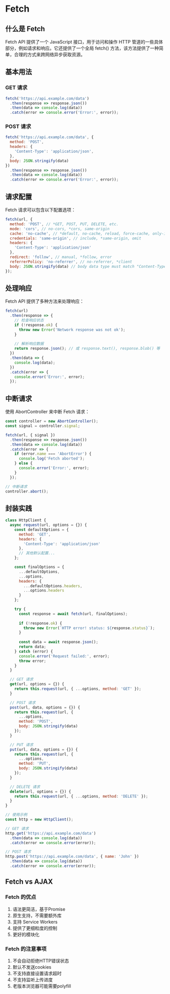 # Fetch

## 什么是 Fetch

Fetch API 提供了一个 JavaScript 接口，用于访问和操作 HTTP 管道的一些具体部分，例如请求和响应。它还提供了一个全局 fetch() 方法，该方法提供了一种简单，合理的方式来跨网络异步获取资源。

## 基本用法

### GET 请求

```js
fetch('https://api.example.com/data')
  .then(response => response.json())
  .then(data => console.log(data))
  .catch(error => console.error('Error:', error));
```

### POST 请求

```js
fetch('https://api.example.com/data', {
  method: 'POST',
  headers: {
    'Content-Type': 'application/json',
  },
  body: JSON.stringify(data)
})
  .then(response => response.json())
  .then(data => console.log(data))
  .catch(error => console.error('Error:', error));
```

## 请求配置

Fetch 请求可以包含以下配置选项：

```js
fetch(url, {
  method: 'POST', // *GET, POST, PUT, DELETE, etc.
  mode: 'cors', // no-cors, *cors, same-origin
  cache: 'no-cache', // *default, no-cache, reload, force-cache, only-if-cached
  credentials: 'same-origin', // include, *same-origin, omit
  headers: {
    'Content-Type': 'application/json'
  },
  redirect: 'follow', // manual, *follow, error
  referrerPolicy: 'no-referrer', // no-referrer, *client
  body: JSON.stringify(data) // body data type must match "Content-Type" header
});
```

## 处理响应

Fetch API 提供了多种方法来处理响应：

```js
fetch(url)
  .then(response => {
    // 检查响应状态
    if (!response.ok) {
      throw new Error('Network response was not ok');
    }
    
    // 解析响应数据
    return response.json(); // 或 response.text(), response.blob() 等
  })
  .then(data => {
    console.log(data);
  })
  .catch(error => {
    console.error('Error:', error);
  });
```

## 中断请求

使用 AbortController 来中断 Fetch 请求：

```js
const controller = new AbortController();
const signal = controller.signal;

fetch(url, { signal })
  .then(response => response.json())
  .then(data => console.log(data))
  .catch(error => {
    if (error.name === 'AbortError') {
      console.log('Fetch aborted');
    } else {
      console.error('Error:', error);
    }
  });

// 中断请求
controller.abort();
```

## 封装实践

```js
class HttpClient {
  async request(url, options = {}) {
    const defaultOptions = {
      method: 'GET',
      headers: {
        'Content-Type': 'application/json'
      },
      // 其他默认配置...
    };

    const finalOptions = {
      ...defaultOptions,
      ...options,
      headers: {
        ...defaultOptions.headers,
        ...options.headers
      }
    };

    try {
      const response = await fetch(url, finalOptions);
      
      if (!response.ok) {
        throw new Error(`HTTP error! status: ${response.status}`);
      }
      
      const data = await response.json();
      return data;
    } catch (error) {
      console.error('Request failed:', error);
      throw error;
    }
  }

  // GET 请求
  get(url, options = {}) {
    return this.request(url, { ...options, method: 'GET' });
  }

  // POST 请求
  post(url, data, options = {}) {
    return this.request(url, {
      ...options,
      method: 'POST',
      body: JSON.stringify(data)
    });
  }

  // PUT 请求
  put(url, data, options = {}) {
    return this.request(url, {
      ...options,
      method: 'PUT',
      body: JSON.stringify(data)
    });
  }

  // DELETE 请求
  delete(url, options = {}) {
    return this.request(url, { ...options, method: 'DELETE' });
  }
}

// 使用示例
const http = new HttpClient();

// GET 请求
http.get('https://api.example.com/data')
  .then(data => console.log(data))
  .catch(error => console.error(error));

// POST 请求
http.post('https://api.example.com/data', { name: 'John' })
  .then(data => console.log(data))
  .catch(error => console.error(error));
```

## Fetch vs AJAX

### Fetch 的优点

1. 语法更简洁，基于Promise
2. 原生支持，不需要额外库
3. 支持 Service Workers
4. 提供了更细粒度的控制
5. 更好的模块化

### Fetch 的注意事项

1. 不会自动拒绝HTTP错误状态
2. 默认不发送cookies
3. 不支持直接设置请求超时
4. 不支持监听上传进度
5. 老版本浏览器可能需要polyfill 